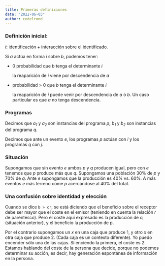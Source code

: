 ```yaml
---
title: Primeras definiciones
date: "2022-06-03"
author: codelrond
---
```


### Definición inicial:

_i_: identificación + interacción sobre el identificado.

Si _a_ actúa en forma _i_ sobre _b_, podemos tener:

- 0 probabilidad que _b_ tenga el determinante _i_

    la reaparición de _i_ viene por descendencia de _a_

- probabilidad > 0 que _b_ tenga el determinante _i_

    la reaparición de _i_ puede venir por descendencia de _a_ ó _b_. Un caso particular es que _a_ no tenga descendencia.

### Programas

Decimos que _a<sub>1</sub>_ y _a<sub>2</sub>_ son instancias del programa _p_, _b<sub>1</sub>_ y _b<sub>2</sub>_ son instancias del programa _q_.

Decimos que ante un evento _e_, los programas _p_ actúan con _i_ y los programas _q_ con _j_.

### Situación

Supongamos que sin evento _e_ ambos _p_ y _q_ producen igual, pero con _e_ tenemos que _p_ produce más que _q_. Supongamos una población 30% de _p_ y 70% de _q_. Ante _e_ supongamos que la producción es 40% vs. 60%. A más eventos _e_ más terreno come _p_ acercándose al 40% del total.

### Una confusión sobre identidad y elección

Cuando se dice <code>b > cr</code>, se está diciendo que el beneficio sobre el receptor debe ser mayor que el coste en el emisor (teniendo en cuenta la relación _r_ de parentesco). Pero el coste aquí expresado es la producción de q (situación anterior), y el beneficio la producción de p.

Por el contrario supongamos un _x_ en una caja que produce 1, y otro _x_ en otra caja que produce 2. (Cada caja es un contexto diferente). Yo puedo encender sólo una de las cajas. Si enciendo la primera, el coste es 2. Estamos hablando del coste de la persona que decide, porque no podemos determinar su acción, es decir, hay generación espontánea de información en la persona.